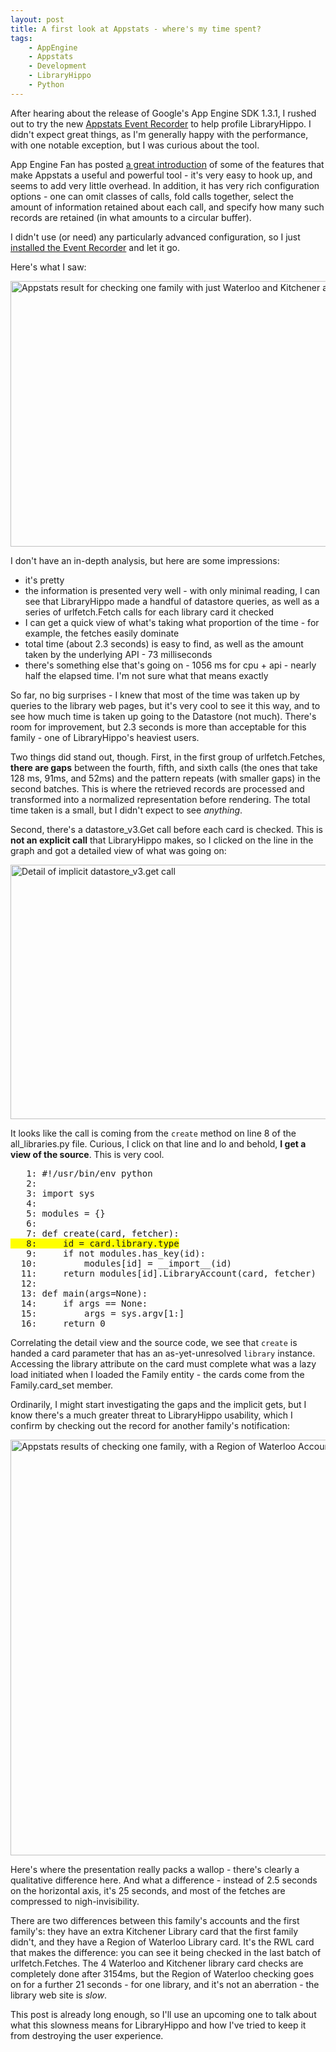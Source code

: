 ```yaml
---
layout: post
title: A first look at Appstats - where's my time spent?
tags:
    - AppEngine
    - Appstats
    - Development
    - LibraryHippo
    - Python
---
```

After hearing about the release of Google's App Engine SDK 1.3.1, I rushed out to try the new <a href="http://code.google.com/appengine/docs/python/tools/appstats.html">Appstats Event Recorder</a> to help profile LibraryHippo. I didn't expect great things, as I'm generally happy with the performance, with one notable exception, but I was curious about the tool.

App Engine Fan has posted <a href="http://blog.appenginefan.com/2010/02/art-of-unobtrusive-tools.html">a great introduction</a> of  some of the features that make Appstats a useful and powerful tool - it's very easy to hook up, and seems to add very little overhead. In addition, it has very rich configuration options - one can omit classes of calls, fold calls together, select the amount of information retained about each call, and specify how many such records are retained (in what amounts to a circular buffer).

I didn't use (or need) any particularly advanced configuration, so I just <a href="http://code.google.com/p/libraryhippo/issues/detail?id=47">installed the Event Recorder</a> and let it go.

Here's what I saw:

<img src="{{ site.image_dir }}/no_rwl.png" alt="Appstats result for checking one family with just Waterloo and Kitchener accounts" title="checking one family, Waterloo and Kitchener libraries" width="746" height="425" class="size-full wp-image-322" />

I don't have an in-depth analysis, but here are some impressions: 
<ul>
<li>it's pretty</li>
<li>the information is presented very well - with only minimal reading, I can see that LibraryHippo made a handful of datastore queries, as well as a series of urlfetch.Fetch calls for each library card it checked</li>
<li>I can get a quick view of what's taking what proportion of the time - for example, the fetches easily dominate</li>
<li>total time (about 2.3 seconds) is easy to find, as well as the amount taken by the underlying API - 73 milliseconds</li>
<li>there's something else that's going on - 1056 ms for cpu + api - nearly half the elapsed time. I'm not sure what that means exactly</li>
</ul>

So far, no big surprises - I knew that most of the time was taken up by queries to the library web pages, but it's very cool to see it this way, and to see how much time is taken up going to the Datastore (not much). There's room for improvement, but 2.3 seconds is more than acceptable for this family - one of LibraryHippo's heaviest users.

Two things did stand out, though. First, in the first group of urlfetch.Fetches, <strong>there are gaps</strong> between the fourth, fifth, and sixth calls (the ones that take 128 ms, 91ms, and 52ms) and the pattern repeats (with smaller gaps) in the second batches. This is where the retrieved records are processed and transformed into a normalized representation before rendering. The total time taken is a small, but I didn't expect to see <i>anything</i>. 

Second, there's a datastore_v3.Get call before each card is checked. This is <strong>not an explicit call</strong> that LibraryHippo makes, so I clicked on the line in the graph and got a detailed view of what was going on:

<img src="{{ site.image_dir }}/implicit_get.png" alt="Detail of implicit datastore_v3.get call" title="Detail of implicit get" width="751" height="407" class="size-full wp-image-328" />

It looks like the call is coming from the <code>create</code> method on line 8 of the all_libraries.py file. Curious, I click on that line and lo and behold, <strong>I get a view of the source</strong>. This is very cool.

<pre>
<span id="n1">   1: #!/usr/bin/env python
</span><span id="n2">   2: 
</span><span id="n3">   3: import sys
</span><span id="n4">   4: 
</span><span id="n5">   5: modules = {}
</span><span id="n6">   6: 
</span><span id="n7">   7: def create(card, fetcher):
</span><span id="n8" style="background-color:yellow;">   8:     id = card.library.type
</span><span id="n9">   9:     if not modules.has_key(id):
</span><span id="n10">  10:         modules[id] = __import__(id)
</span><span id="n11">  11:     return modules[id].LibraryAccount(card, fetcher)
</span><span id="n12">  12: 
</span><span id="n13">  13: def main(args=None):
</span><span id="n14">  14:     if args == None:
</span><span id="n15">  15:         args = sys.argv[1:]
</span><span id="n16">  16:     return 0</span>
</pre>

Correlating the detail view and the source code, we see that <code>create</code> is handed a card parameter that has an as-yet-unresolved <code>library</code> instance. Accessing the library attribute on the card must complete what was a lazy load initiated when I loaded the Family entity - the cards come from the Family.card_set member.

Ordinarily, I might start investigating the gaps and the implicit gets, but I know there's a much greater threat to LibraryHippo usability, which I confirm by checking out the record for another family's notification:

<img src="{{ site.image_dir }}/with_rwl.png" alt="Appstats results of checking one family, with a Region of Waterloo Account" title="checking one family, with a Region of Waterloo Account" width="757" height="665" class="size-full wp-image-321" />

Here's where the presentation really packs a wallop - there's clearly a qualitative difference here. And what a difference - instead of 2.5 seconds on the horizontal axis, it's 25 seconds, and most of the fetches are compressed to nigh-invisibility.

There are two differences between this family's accounts and the first family's: they have an extra Kitchener Library card that the first family didn't, and they have a Region of Waterloo Library card. It's the RWL card that makes the difference: you can see it being checked in the last batch of urlfetch.Fetches. 
The 4 Waterloo and Kitchener library card checks are completely done after 3154ms, but the Region of Waterloo checking goes on for a further 21 seconds - for one library, and it's not an aberration - the library web site is <i>slow</i>.

This post is already long enough, so I'll use an upcoming one to talk about what this slowness means for LibraryHippo and how I've tried to keep it from destroying the user experience.

